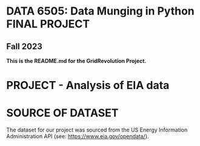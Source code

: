# DATA 6505: Data Munging in Python FINAL PROJECT 
## Fall 2023
__This is the README.md for the GridRevolution Project.__

# PROJECT - Analysis of EIA data

# SOURCE OF DATASET

The dataset for our project was sourced from the US Energy Information Administration API (see: https://www.eia.gov/opendata/). 
